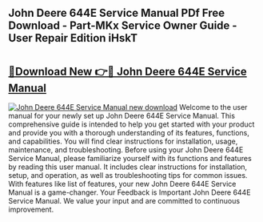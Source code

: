 ## John Deere 644E Service Manual PDf Free Download - Part-MKx Service Owner Guide - User Repair Edition iHskT

# <h2><a href="http://bc8574.oget.top/?id=John+Deere+644E+Service+Manual">🔗Download New 👉🔴 John Deere 644E Service Manual</a></h2>

[![John Deere 644E Service Manual new download](https://i.imgur.com/5g1atiW.png)](http://bc8574.oget.top/?id=John+Deere+644E+Service+Manual)
Welcome to the user manual for your newly set up John Deere 644E Service Manual. This comprehensive guide is intended to help you get started with your product and provide you with a thorough understanding of its features, functions, and capabilities. You will find clear instructions for installation, usage, maintenance, and troubleshooting. Before using your John Deere 644E Service Manual, please familiarize yourself with its functions and features by reading this user manual. It includes clear instructions for installation, setup, and operation, as well as troubleshooting tips for common issues. With features like list of features, your new John Deere 644E Service Manual is a game-changer. Your Feedback is Important John Deere 644E Service Manual. We value your input and are committed to continuous improvement.
